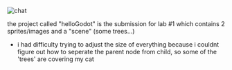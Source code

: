 ![chat](https://github.com/user-attachments/assets/32f10cad-190e-4307-89a7-45e4235f5d80)


the project called "helloGodot" is the submission for lab #1 which contains 2 sprites/images and
a "scene" (some trees...)
- i had difficulty trying to adjust the size of everything because i couldnt figure out
  how to seperate the parent node from child, so some of the 'trees' are covering my cat 
